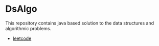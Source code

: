 # DsAlgo
This repository contains java based solution to the data structures and algorithmic problems. 

- [leetcode](leetcode/README.md)